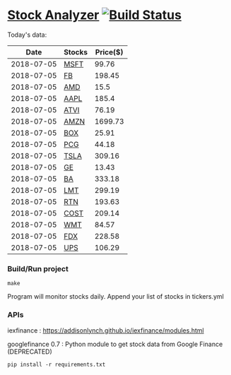 # [Stock Analyzer](https://ogoyal.github.io/StockAnalyzer/) [![Build Status](https://travis-ci.org/ogoyal/StockAnalyzer.svg?branch=master)](https://travis-ci.org/ogoyal/StockAnalyzer)

Today's data:

| Date| Stocks| Price($) | 
| --- | --- | ---  | 
| 2018-07-05| [MSFT](https://plot.ly/~ogoyal/2)| 99.76 | 
| 2018-07-05| [FB](https://plot.ly/~ogoyal/4)| 198.45 | 
| 2018-07-05| [AMD](https://plot.ly/~ogoyal/6)| 15.5 | 
| 2018-07-05| [AAPL](https://plot.ly/~ogoyal/8)| 185.4 | 
| 2018-07-05| [ATVI](https://plot.ly/~ogoyal/10)| 76.19 | 
| 2018-07-05| [AMZN](https://plot.ly/~ogoyal/12)| 1699.73 | 
| 2018-07-05| [BOX](https://plot.ly/~ogoyal/14)| 25.91 | 
| 2018-07-05| [PCG](https://plot.ly/~ogoyal/16)| 44.18 | 
| 2018-07-05| [TSLA](https://plot.ly/~ogoyal/18)| 309.16 | 
| 2018-07-05| [GE](https://plot.ly/~ogoyal/20)| 13.43 | 
| 2018-07-05| [BA](https://plot.ly/~ogoyal/22)| 333.18 | 
| 2018-07-05| [LMT](https://plot.ly/~ogoyal/24)| 299.19 | 
| 2018-07-05| [RTN](https://plot.ly/~ogoyal/26)| 193.63 | 
| 2018-07-05| [COST](https://plot.ly/~ogoyal/28)| 209.14 | 
| 2018-07-05| [WMT](https://plot.ly/~ogoyal/30)| 84.57 | 
| 2018-07-05| [FDX](https://plot.ly/~ogoyal/32)| 228.58 | 
| 2018-07-05| [UPS](https://plot.ly/~ogoyal/34)| 106.29 | 

### Build/Run project

```
make
```

Program will monitor stocks daily. Append your list of stocks in tickers.yml

### APIs
iexfinance : https://addisonlynch.github.io/iexfinance/modules.html

googlefinance 0.7 : Python module to get stock data from Google Finance (DEPRECATED)

```
pip install -r requirements.txt
```
